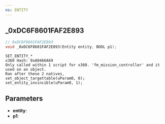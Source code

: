 ```yaml
---
ns: ENTITY
---
```

## _0xDC6F8601FAF2E893

```c
// 0xDC6F8601FAF2E893
void _0xDC6F8601FAF2E893(Entity entity, BOOL p1);
```

```
SET_ENTITY_*  
x360 Hash: 0xA0466A69  
Only called within 1 script for x360. 'fm_mission_controller' and it used on an object.   
Ran after these 2 natives,  
set_object_targettable(uParam0, 0);  
set_entity_invincible(uParam0, 1);  
```

## Parameters
* **entity**: 
* **p1**: 

